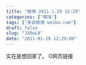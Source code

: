 ```yaml
---
title: "微博 2011.1.29 12:29"
categories: ["嘀咕"]
tags: ["来自微博 weibo.com"]
draft: false
slug: "JX0wL0"
date: "2011-01-29 12:29:00"
---
```


<p>实在是想回家了。 O网页链接 ​​​​</p>
